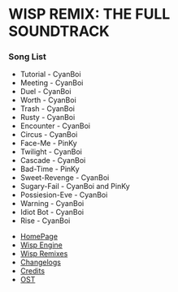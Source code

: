 # WISP REMIX: THE FULL SOUNDTRACK
### Song List
* Tutorial - CyanBoi
* Meeting - CyanBoi
* Duel - CyanBoi
* Worth - CyanBoi
* Trash - CyanBoi
* Rusty - CyanBoi
* Encounter - CyanBoi
* Circus - CyanBoi
* Face-Me - PinKy
* Twilight - CyanBoi
* Cascade - CyanBoi
* Bad-Time - PinKy
* Sweet-Revenge - CyanBoi
* Sugary-Fail - CyanBoi and PinKy 
* Possiesion-Eve - CyanBoi
* Warning - CyanBoi
* Idiot Bot - CyanBoi
* Rise - CyanBoi

- [HomePage](https://kadedevteam.github.io/WispRemixes/)
- [Wisp Engine](https://kadedevteam.github.io/WispRemixes/WispEngine)
- [Wisp Remixes](https://kadedevteam.github.io/WispRemixes/WispRemix)
- [Changelogs](https://kadedevteam.github.io/Changelogs/)
- [Credits](https://kadedevteam.github.io/WispRemixes/Credits)
- [OST](https://kadedevteam.github.io/WispRemixes/OST)
